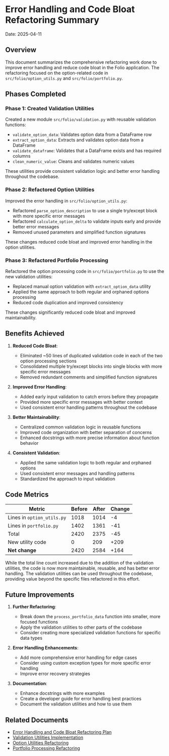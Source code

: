 # Error Handling and Code Bloat Refactoring Summary

Date: 2025-04-11

## Overview

This document summarizes the comprehensive refactoring work done to improve error handling and reduce code bloat in the Folio application. The refactoring focused on the option-related code in `src/folio/option_utils.py` and `src/folio/portfolio.py`.

## Phases Completed

### Phase 1: Created Validation Utilities

Created a new module `src/folio/validation.py` with reusable validation functions:

- `validate_option_data`: Validates option data from a DataFrame row
- `extract_option_data`: Extracts and validates option data from a DataFrame
- `validate_dataframe`: Validates that a DataFrame exists and has required columns
- `clean_numeric_value`: Cleans and validates numeric values

These utilities provide consistent validation logic and better error handling throughout the codebase.

### Phase 2: Refactored Option Utilities

Improved the error handling in `src/folio/option_utils.py`:

- Refactored `parse_option_description` to use a single try/except block with more specific error messages
- Refactored `calculate_option_delta` to validate inputs early and provide better error messages
- Removed unused parameters and simplified function signatures

These changes reduced code bloat and improved error handling in the option utilities.

### Phase 3: Refactored Portfolio Processing

Refactored the option processing code in `src/folio/portfolio.py` to use the new validation utilities:

- Replaced manual option validation with `extract_option_data` utility
- Applied the same approach to both regular and orphaned options processing
- Reduced code duplication and improved consistency

These changes significantly reduced code bloat and improved maintainability.

## Benefits Achieved

1. **Reduced Code Bloat**:
   - Eliminated ~50 lines of duplicated validation code in each of the two option processing sections
   - Consolidated multiple try/except blocks into single blocks with more specific error messages
   - Removed redundant comments and simplified function signatures

2. **Improved Error Handling**:
   - Added early input validation to catch errors before they propagate
   - Provided more specific error messages with better context
   - Used consistent error handling patterns throughout the codebase

3. **Better Maintainability**:
   - Centralized common validation logic in reusable functions
   - Improved code organization with better separation of concerns
   - Enhanced docstrings with more precise information about function behavior

4. **Consistent Validation**:
   - Applied the same validation logic to both regular and orphaned options
   - Used consistent error messages and handling patterns
   - Standardized the approach to input validation

## Code Metrics

| Metric | Before | After | Change |
|--------|--------|-------|--------|
| Lines in `option_utils.py` | 1018 | 1014 | -4 |
| Lines in `portfolio.py` | 1402 | 1361 | -41 |
| Total | 2420 | 2375 | -45 |
| New utility code | 0 | 209 | +209 |
| **Net change** | 2420 | 2584 | +164 |

While the total line count increased due to the addition of the validation utilities, the code is now more maintainable, reusable, and has better error handling. The validation utilities can be used throughout the codebase, providing value beyond the specific files refactored in this effort.

## Future Improvements

1. **Further Refactoring**:
   - Break down the `process_portfolio_data` function into smaller, more focused functions
   - Apply the validation utilities to other parts of the codebase
   - Consider creating more specialized validation functions for specific data types

2. **Error Handling Enhancements**:
   - Add more comprehensive error handling for edge cases
   - Consider using custom exception types for more specific error handling
   - Improve error recovery strategies

3. **Documentation**:
   - Enhance docstrings with more examples
   - Create a developer guide for error handling best practices
   - Document the validation utilities and how to use them

## Related Documents

- [Error Handling and Code Bloat Refactoring Plan](../devplan/2025-04-11-error-handling-and-code-bloat-refactoring.md)
- [Validation Utilities Implementation](./2025-04-11-validation-utilities-implementation.md)
- [Option Utilities Refactoring](./2025-04-11-option-utils-refactoring.md)
- [Portfolio Processing Refactoring](./2025-04-11-portfolio-refactoring.md)
